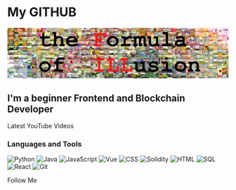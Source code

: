 # My GITHUB

[![Header](https://github.com/Septemberer/septemberer/blob/main/assets/header.jpg)](https://opensea.io/collection/the-formula-of-illusion-fill)

## I'm a beginner Frontend and Blockchain Developer

Latest YouTube Videos

### Languages and Tools

![Python](https://img.shields.io/badge/-python-090909?style=for-the-badge&logo=python&logoColor=ffc0cb)
![Java](https://img.shields.io/badge/-java-090909?style=for-the-badge&logo=java&logoColor=ffc0cb)
![JavaScript](https://img.shields.io/badge/-javascript-090909?style=for-the-badge&logo=javascript&logoColor=ffc0cb)
![Vue](https://img.shields.io/badge/-vue-090909?style=for-the-badge&logo=vue.js&logoColor=ffc0cb)
![CSS](https://img.shields.io/badge/-css-090909?style=for-the-badge&logo=css3&logoColor=ffc0cb)
![Solidity](https://img.shields.io/badge/-solidity-090909?style=for-the-badge&logo=solidity&logoColor=ffc0cb)
![HTML](https://img.shields.io/badge/-html-090909?style=for-the-badge&logo=html5&logoColor=ffc0cb)
![SQL](https://img.shields.io/badge/-sql-090909?style=for-the-badge&logo=mysql&logoColor=ffc0cb)
![React](https://img.shields.io/badge/-react-090909?style=for-the-badge&logo=react&logoColor=ffc0cb)
![Git](https://img.shields.io/badge/-git-090909?style=for-the-badge&logo=git&logoColor=ffc0cb)

Follow Me
